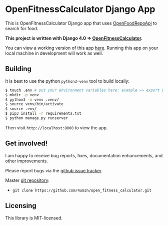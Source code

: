 # OpenFitnessCalculator Django App

This is OpenFitnessCalculator Django app that uses
[OpenFoodRepoApi](https://www.foodrepo.org/api-docs/swaggers/v3#/) to search for food. 

**This project is written with Django 4.0 => 
[OpenFitnessCalculator](https://github.com/4um3n/open_fitness_calculator).**

You can view a working version of this app
[here]().
Running this app on your local machine in development will work as
well.


## Building

It is best to use the python `python3-venv` tool to build locally:

```sh
$ touch .env # put your environment variables here: example => export DB_PORT=5432 
$ mkdir -p venv
$ python3 -m venv .venv/
$ source venv/bin/activate
$ source .env/
$ pip3 install -r requirements.txt
$ python manage.py runserver
```

Then visit `http://localhost:8000` to view the app.


## Get involved!

I am happy to receive bug reports, fixes, documentation enhancements,
and other improvements.

Please report bugs via the
[github issue tracker](https://github.com/4um3n/open_fitness_calculator/issues).

Master [git repository](https://github.com/4um3n/open_fitness_calculator):

* `git clone https://github.com/4um3n/open_fitness_calculator.git`

## Licensing

This library is MIT-licensed.

